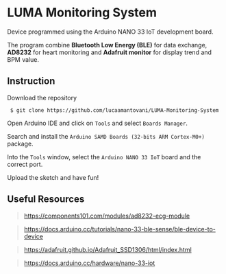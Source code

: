 # LUMA Monitoring System

Device programmed using the Arduino NANO 33 IoT development board.

The program combine **Bluetooth Low Energy (BLE)** for data exchange, **AD8232** for heart monitoring and **Adafruit monitor** for display trend and BPM value.

## Instruction
Download the repository
```
 $ git clone https://github.com/lucaamantovani/LUMA-Monitoring-System
```
Open Arduino IDE and click on `Tools` and select `Boards Manager`.

Search and install the `Arduino SAMD Boards (32-bits ARM Cortex-M0+)` package.

Into the `Tools` window, select the `Arduino NANO 33 IoT` board and the correct port.

Upload the sketch and have fun!

## Useful Resources

> https://components101.com/modules/ad8232-ecg-module

> https://docs.arduino.cc/tutorials/nano-33-ble-sense/ble-device-to-device

> https://adafruit.github.io/Adafruit_SSD1306/html/index.html

> https://docs.arduino.cc/hardware/nano-33-iot


